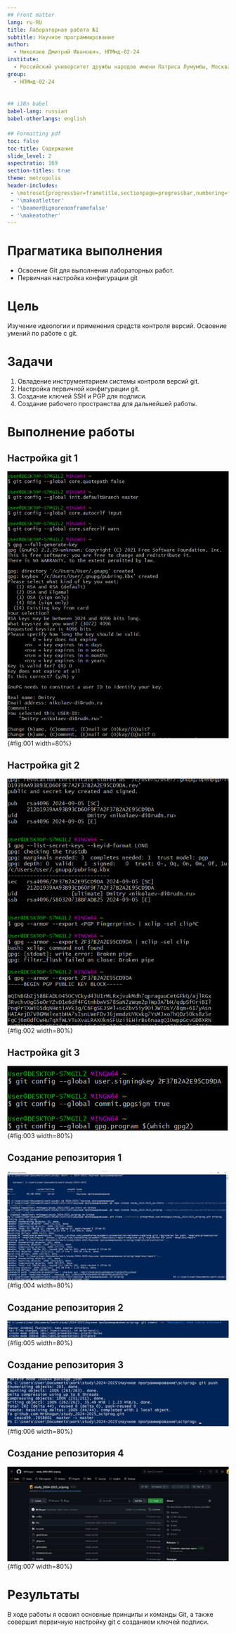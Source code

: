 ```yaml
---
## Front matter
lang: ru-RU
title: Лабораторная работа №1
subtitle: Научное программирование
author:
  - Николаев Дмитрий Иванович, НПМмд-02-24
institute:
  - Российский университет дружбы народов имени Патриса Лумумбы, Москва, Россия
group:
  - НПМмд-02-24


## i18n babel
babel-lang: russian
babel-otherlangs: english

## Formatting pdf
toc: false
toc-title: Содержание
slide_level: 2
aspectratio: 169
section-titles: true
theme: metropolis
header-includes:
 - \metroset{progressbar=frametitle,sectionpage=progressbar,numbering=fraction}
 - '\makeatletter'
 - '\beamer@ignorenonframefalse'
 - '\makeatother'
---
```


# Прагматика выполнения

- Освоение Git для выполнения лабораторных работ.
- Первичная настройка конфигурации git
 
# Цель

Изучение идеологии и применения средств контроля версий. Освоение умений по работе с git.

# Задачи

1. Овладение инструментарием системы контроля версий git.
2. Настройка первичной конфигурации git.
3. Создание ключей SSH и PGP для подписи.
4. Создание рабочего пространства для дальнейшей работы.

# Выполнение работы

## Настройка git 1

![Настройка конфигурации git](image/1.png){#fig:001 width=80%}

## Настройка git 2

![Создание PGP ключа](image/2.png){#fig:002 width=80%}

## Настройка git 3

![Настройка подписи git](image/3.png){#fig:003 width=80%}

## Создание репозитория 1

![Создание репозитория курса на основе шаблона 1](image/4.png){#fig:004 width=80%}

## Создание репозитория 2

![Создание репозитория курса на основе шаблона 2](image/5.png){#fig:005 width=80%}

## Создание репозитория 3

![Создание репозитория курса на основе шаблона 3](image/6.png){#fig:006 width=80%}

## Создание репозитория 4

![Репозиторий на сайте GitHub](image/7.png){#fig:007 width=80%}

# Результаты

В ходе работы я освоил основные принципы и команды Git, а также совершил первичную настройку git с созданием ключей подписи.
